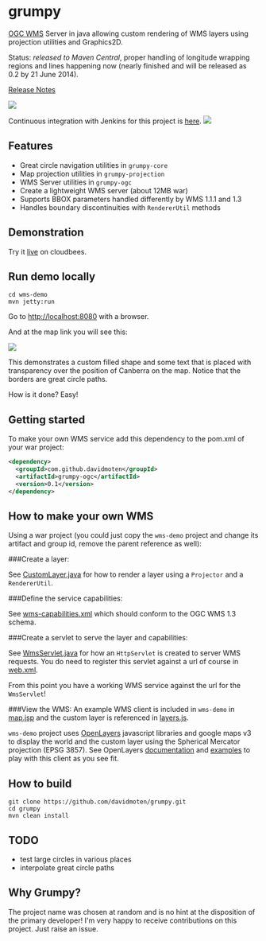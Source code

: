 grumpy
=============

[OGC WMS](http://www.opengeospatial.org/standards/wms) Server in java allowing custom rendering of WMS layers using projection utilities and Graphics2D.

Status: *released to Maven Central*, proper handling of longitude wrapping regions and lines happening now (nearly finished and will be released as 0.2 by 21 June 2014). 

[Release Notes](RELEASE_NOTES.md)

<img src="https://raw.githubusercontent.com/davidmoten/grumpy/master/src/docs/demo2.png"/>

Continuous integration with Jenkins for this project is [here](https://xuml-tools.ci.cloudbees.com/). <a href="https://xuml-tools.ci.cloudbees.com/"><img  src="http://web-static-cloudfront.s3.amazonaws.com/images/badges/BuiltOnDEV.png"/></a>

Features
----------
* Great circle navigation utilities in ```grumpy-core```
* Map projection utilities in ```grumpy-projection```
* WMS Server utilities in ```grumpy-ogc```
* Create a lightweight WMS server (about 12MB war)
* Supports BBOX parameters handled differently by WMS 1.1.1 and 1.3
* Handles boundary discontinuities with ```RendererUtil``` methods

Demonstration
-----------------
Try it [live](http://grumpy.xuml-tools.cloudbees.net/) on cloudbees. 


Run demo locally
------------------
```
cd wms-demo
mvn jetty:run
```

Go to [http://localhost:8080](http://localhost:8080/wms-demo) with a browser.

And at the map link you will see this:

<img src="https://raw.githubusercontent.com/davidmoten/grumpy/master/src/docs/demo.png"/>

This demonstrates a custom filled shape and some text that is placed with transparency over the position of Canberra on the map. Notice that the borders are great circle paths.

How is it done? Easy!

Getting started
-------------------
To make your own WMS service add this dependency to the pom.xml of your war project:
```xml
<dependency>
  <groupId>com.github.davidmoten</groupId>
  <artifactId>grumpy-ogc</artifactId>
  <version>0.1</version>
</dependency>
```

How to make your own WMS
---------------------------
Using a war project (you could just copy the ```wms-demo``` project and change its artifact and group id, remove the parent reference as well):

###Create a layer:

See [CustomLayer.java](https://github.com/davidmoten/grumpy/blob/master/wms-demo/src/main/java/com/github/davidmoten/grumpy/wms/demo/CustomLayer.java) for how to render a layer using a ```Projector``` and a ```RendererUtil```.

###Define the service capabilities:

See [wms-capabilities.xml](https://github.com/davidmoten/grumpy/blob/master/wms-demo%2Fsrc%2Fmain%2Fresources%2Fwms-capabilities.xml) which should conform to the OGC WMS 1.3 schema.

###Create a servlet to serve the layer and capabilities:

See [WmsServlet.java](https://github.com/davidmoten/grumpy/blob/master/wms-demo%2Fsrc%2Fmain%2Fjava%2Fcom%2Fgithub%2Fdavidmoten%2Fgrumpy%2Fwms%2Fdemo%2FWmsServlet.java) for how an ```HttpServlet``` is created to server WMS requests. You do need to register this servlet against a url of course in [web.xml](https://github.com/davidmoten/grumpy/blob/master/wms-demo/src/main/webapp/WEB-INF/web.xml).

From this point you have a working WMS service against the url for the ```WmsServlet```!

###View the WMS:
An example WMS client is included in ```wms-demo``` in [map.jsp](https://github.com/davidmoten/grumpy/blob/master/wms-demo%2Fsrc%2Fmain%2Fwebapp%2Fmap.jsp) and the custom layer is referenced in [layers.js](https://github.com/davidmoten/grumpy/blob/master/wms-demo/src/main/webapp/js/layers.js).

```wms-demo``` project uses [OpenLayers](http://openlayers.org/) javascript libraries and google maps v3 to display the world and the custom layer using the Spherical Mercator projection (EPSG 3857). See OpenLayers [documentation](http://docs.openlayers.org/) and [examples](http://openlayers.org/dev/examples/) to play with this client as you see fit.

How to build
----------------
```
git clone https://github.com/davidmoten/grumpy.git
cd grumpy
mvn clean install
```

TODO
-------------
* test large circles in various places
* interpolate great circle paths

Why Grumpy?
---------------
The project name was chosen at random and is no hint at the disposition of the primary developer! I'm very happy to receive contributions on this project. Just raise an issue.
